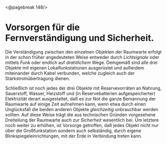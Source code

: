<@pagebreak 148/>

Vorsorgen für die Fernverständigung und Sicherheit.
===================================================

Die Verständigung zwischen den einzelnen Objekten der Raumwarte
erfolgt in der schon früher angedeuteten Weise entweder
durch *Lichtsignale* oder mittels *Funk* oder endlich auf *drahtlichem*
Wege. Demgemäß sind alle drei Objekte mit eigenen
Lokalfunkstationen ausgerüstet und außerdem miteinander durch
Kabel verbunden, welche zugleich auch der Starkstromübertragung dienen.

Schließlich ist noch jedes der drei Objekte mit Reservevorräten
an Nahrung, Sauerstoff, Wasser, Heizstoff und (in Reservebatterien
aufgespeicherter) Elektrizität derart ausgestattet, daß
es zur Not die ganze Bemannung der Raumwarte auf einige Zeit
aufnehmen kann, wenn etwa durch einen Unglücksfall die beiden
anderen Objekte *gleichzeitig* unbrauchbar werden sollten. Auf
diese Weise trägt die aus technischen Gründen vorgesehene Dreiteilung
der Raumwarte auch zur *Sicherheit* wesentlich bei. Um
letztere noch weiter zu erhöhen, ist Vorsorge getroffen, daß
jedes Objekt nicht nur über die Großfunkstation sondern auch
selbständig, durch eigene Blinkspiegeleinrichtungen, mit der Erde
in Verbindung treten kann.

